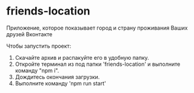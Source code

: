 # friends-location

Приложение, которое показывает город и страну проживания Ваших друзей Вконтакте

Чтобы запустить проект:

1. Скачайте архив и распакуйте его в удобную папку.
2. Откройте терминал из под папки 'friends-location' и выполните команду "npm i".
3. Дождитесь окончания загрузки.
4. Выполните команду 'npm run start'
